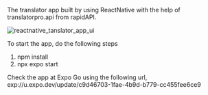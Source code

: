 The translator app built by using ReactNative with the help of translatorpro.api from rapidAPI.

![reactnative_tanslator_app_ui](https://github.com/Sanjaykumar-rengaraju/Translator_App_Using_ReactNative/assets/139142050/72fd08a8-078e-47f3-b0f2-f7485dc41194)

To start the app, do the following steps

1. npm install
2. npx expo start

Check the app at Expo Go using the following url,
exp://u.expo.dev/update/c9d46703-1fae-4b9d-b779-cc455fee6ce9
